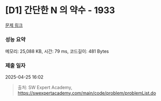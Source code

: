 # [D1] 간단한 N 의 약수 - 1933 

[문제 링크](https://swexpertacademy.com/main/code/problem/problemDetail.do?contestProbId=AV5PhcWaAKIDFAUq) 

### 성능 요약

메모리: 25,088 KB, 시간: 79 ms, 코드길이: 481 Bytes

### 제출 일자

2025-04-25 16:02



> 출처: SW Expert Academy, https://swexpertacademy.com/main/code/problem/problemList.do